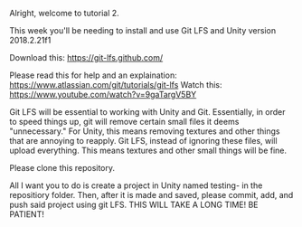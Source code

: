Alright, welcome to tutorial 2.

This week you'll be needing to install and use Git LFS and Unity version 2018.2.21f1

Download this: https://git-lfs.github.com/

Please read this for help and an explaination: https://www.atlassian.com/git/tutorials/git-lfs
Watch this: https://www.youtube.com/watch?v=9gaTargV5BY


Git LFS will be essential to working with Unity and Git. Essentially, in order to speed things up, git will remove certain small files it deems "unnecessary." For Unity, this means removing textures and other things that are annoying to reapply.
Git LFS, instead of ignoring these files, will upload everything. This means textures and other small things will be fine. 

Please clone this repository. 

All I want you to do is create a project in Unity named testing-<yourlastnamehere> in the repositiory folder. 
Then, after it is made and saved, please commit, add, and push said project using git LFS. THIS WILL TAKE A LONG TIME! BE PATIENT! 
